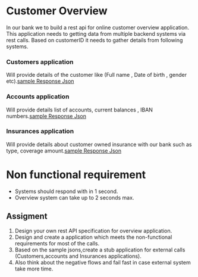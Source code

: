 # Customer Overview

In our bank we to build a rest api for online customer overview application.
This application needs to getting data from multiple backend systems via rest calls.
Based on customerID it needs to gather details from following systems.

### Customers application
  Will provide details of the customer like (Full name , Date of birth , gender etc).[sample Response Json](./customers)
### Accounts application
 Will provide details list of accounts, current balances , IBAN numbers.[sample Response Json](./accounts)
### Insurances application
 Will provide details about customer owned insurance with our bank such as type, coverage amount.[sample Response Json](./insurances)

# Non functional requirement
* Systems should respond with in 1 second.
* Overview system can take up to 2 seconds max.

## Assigment

1. Design your own rest API specification for overview application.
2. Design and create a application which meets the non-functional requirements for most of the calls.
3. Based on the sample jsons,create a stub application for external calls (Customers,accounts and Insurances applications).
3. Also think about the negative flows and fail fast in case external system take more time.


